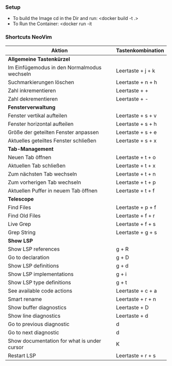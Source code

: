 ### Setup
- To build the Image cd in the Dir and run: <docker build -t <imagename> .>
- To Run the Container: <docker run -it <imageID>
### Shortcuts NeoVim
| Aktion                                     | Tastenkombination            |
|--------------------------------------------|------------------------------|
| **Allgemeine Tastenkürzel**                |                              |
| Im Einfügemodus in den Normalmodus wechseln | Leertaste + j + k           |
| Suchmarkierungen löschen                    | Leertaste + n + h           |
| Zahl inkrementieren                         | Leertaste + +               |
| Zahl dekrementieren                         | Leertaste + -               |
| **Fensterverwaltung**                       |                              |
| Fenster vertikal aufteilen                  | Leertaste + s + v           |
| Fenster horizontal aufteilen                | Leertaste + s + h           |
| Größe der geteilten Fenster anpassen        | Leertaste + s + e           |
| Aktuelles geteiltes Fenster schließen       | Leertaste + s + x           |
| **Tab-Management**                          |                              |
| Neuen Tab öffnen                            | Leertaste + t + o           |
| Aktuellen Tab schließen                     | Leertaste + t + x           |
| Zum nächsten Tab wechseln                   | Leertaste + t + n           |
| Zum vorherigen Tab wechseln                 | Leertaste + t + p           |
| Aktuellen Puffer in neuem Tab öffnen        | Leertaste + t + f           |
| **Telescope**                               |                              |
| Find Files                                  | Leertaste + p + f           |
| Find Old Files                              | Leertaste + f + r           |
| Live Grep                                   | Leertaste + f + s           |
| Grep String                                 | Leertaste + g + s           |
| **Show LSP**                                |                              |
| Show LSP references                         | g + R                        |
| Go to declaration                           | g + D                        |
| Show LSP definitions                        | g + d                        |
| Show LSP implementations                    | g + i                        |
| Show LSP type definitions                   | g + t                        |
| See available code actions                  | Leertaste + c + a           |
| Smart rename                                | Leertaste + r + n           |
| Show buffer diagnostics                     | Leertaste + D               |
| Show line diagnostics                       | Leertaste + d               |
| Go to previous diagnostic                   | d                            |
| Go to next diagnostic                       | d                            |
| Show documentation for what is under cursor| K                            |
| Restart LSP                                 | Leertaste + r + s           |

